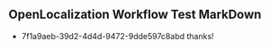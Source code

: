 ## OpenLocalization Workflow Test MarkDown
* 7f1a9aeb-39d2-4d4d-9472-9dde597c8abd thanks!

<!--HONumber=Jul16_HO4-->


